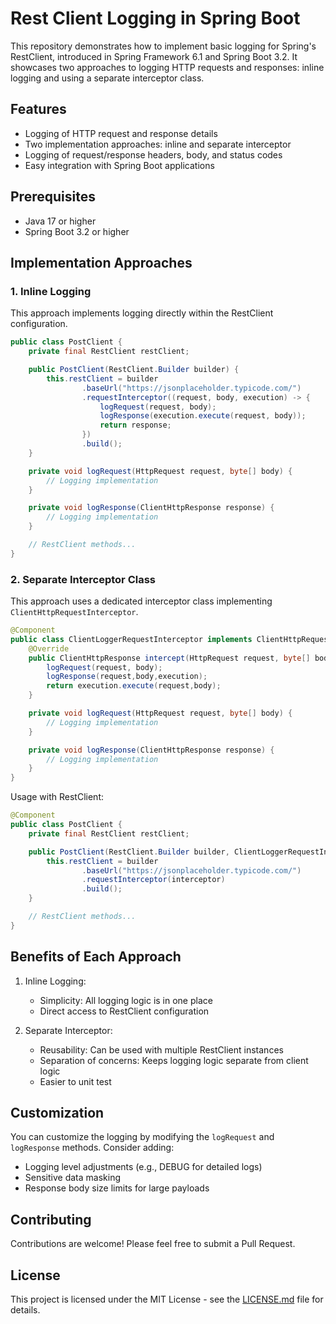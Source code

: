 # Rest Client Logging in Spring Boot

This repository demonstrates how to implement basic logging for Spring's RestClient, introduced in Spring Framework 6.1 and Spring Boot 3.2. It showcases two approaches to logging HTTP requests and responses: inline logging and using a separate interceptor class.

## Features

- Logging of HTTP request and response details
- Two implementation approaches: inline and separate interceptor
- Logging of request/response headers, body, and status codes
- Easy integration with Spring Boot applications

## Prerequisites

- Java 17 or higher
- Spring Boot 3.2 or higher

## Implementation Approaches

### 1. Inline Logging

This approach implements logging directly within the RestClient configuration.

```java
public class PostClient {
    private final RestClient restClient;

    public PostClient(RestClient.Builder builder) {
        this.restClient = builder
                .baseUrl("https://jsonplaceholder.typicode.com/")
                .requestInterceptor((request, body, execution) -> {
                    logRequest(request, body);
                    logResponse(execution.execute(request, body));
                    return response;
                })
                .build();
    }

    private void logRequest(HttpRequest request, byte[] body) {
        // Logging implementation
    }

    private void logResponse(ClientHttpResponse response) {
        // Logging implementation
    }

    // RestClient methods...
}
```

### 2. Separate Interceptor Class

This approach uses a dedicated interceptor class implementing `ClientHttpRequestInterceptor`.

```java
@Component
public class ClientLoggerRequestInterceptor implements ClientHttpRequestInterceptor {
    @Override
    public ClientHttpResponse intercept(HttpRequest request, byte[] body, ClientHttpRequestExecution execution) throws IOException {
        logRequest(request, body);
        logResponse(request,body,execution);
        return execution.execute(request,body);
    }

    private void logRequest(HttpRequest request, byte[] body) {
        // Logging implementation
    }

    private void logResponse(ClientHttpResponse response) {
        // Logging implementation
    }
}
```

Usage with RestClient:

```java
@Component
public class PostClient {
    private final RestClient restClient;

    public PostClient(RestClient.Builder builder, ClientLoggerRequestInterceptor interceptor) {
        this.restClient = builder
                .baseUrl("https://jsonplaceholder.typicode.com/")
                .requestInterceptor(interceptor)
                .build();
    }

    // RestClient methods...
}
```

## Benefits of Each Approach

1. Inline Logging:
    - Simplicity: All logging logic is in one place
    - Direct access to RestClient configuration

2. Separate Interceptor:
    - Reusability: Can be used with multiple RestClient instances
    - Separation of concerns: Keeps logging logic separate from client logic
    - Easier to unit test

## Customization

You can customize the logging by modifying the `logRequest` and `logResponse` methods. Consider adding:

- Logging level adjustments (e.g., DEBUG for detailed logs)
- Sensitive data masking
- Response body size limits for large payloads

## Contributing

Contributions are welcome! Please feel free to submit a Pull Request.

## License

This project is licensed under the MIT License - see the [LICENSE.md](LICENSE.md) file for details.